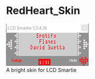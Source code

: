 # RedHeart_Skin

![Skin Preview](https://github.com/Limbos-goodies-for-LCDSmartie/RedHeart_Skin/blob/main/RedHeart/SkinPreview.png?raw=true)\
A bright skin for LCD Smartie
